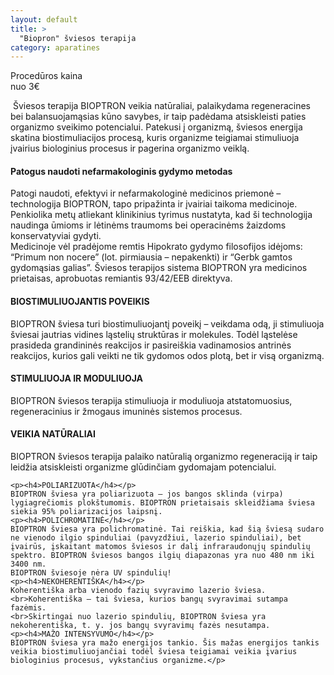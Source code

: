 ```yaml
---
layout: default
title: >
  "Biopron" šviesos terapija
category: aparatines
---
```


<p><div class="name-tag">Procedūros kaina</div><div class="price-tag">nuo 3€</div></p>
<p>&nbsp;Šviesos terapija BIOPTRON veikia natūraliai, palaikydama regeneracines bei balansuojamąsias kūno savybes, ir taip padėdama atsiskleisti paties organizmo sveikimo potencialui. Patekusi į organizmą, šviesos energija skatina biostimuliacijos procesą, kuris organizme teigiamai stimuliuoja įvairius biologinius procesus ir pagerina organizmo veiklą.</p>
<p><h4>Patogus naudoti nefarmakologinis gydymo metodas</h4></p>
<p>Patogi naudoti, efektyvi ir nefarmakologinė medicinos priemonė –technologija BIOPTRON, tapo pripažinta ir įvairiai taikoma medicinoje. Penkiolika metų atliekant klinikinius tyrimus nustatyta, kad ši technologija naudinga ūmioms ir lėtinėms traumoms bei operacinėms žaizdoms konservatyviai gydyti.
	<br>Medicinoje vėl pradėjome remtis Hipokrato gydymo filosofijos idėjoms: “Primum non nocere” (lot. pirmiausia – nepakenkti) ir “Gerbk gamtos gydomąsias galias”.
	Šviesos terapijos sistema BIOPTRON yra medicinos prietaisas, aprobuotas remiantis 93/42/EEB direktyva.</p>
	<p><h4>BIOSTIMULIUOJANTIS POVEIKIS</h4></p>
	<p>BIOPTRON šviesa turi biostimuliuojantį poveikį – veikdama odą, ji stimuliuoja šviesai jautrias vidines ląstelių struktūras ir molekules. Todėl ląstelėse prasideda grandininės reakcijos ir pasireiškia vadinamosios antrinės reakcijos, kurios gali veikti ne tik gydomos odos plotą, bet ir visą organizmą.</p>
	<p><h4>STIMULIUOJA IR MODULIUOJA</h4></p>
	BIOPTRON šviesos terapija stimuliuoja ir moduliuoja atstatomuosius, regeneracinius ir žmogaus imuninės sistemos procesus.
	<p><h4>VEIKIA NATŪRALIAI</h4></p>
	BIOPTRON šviesos terapija palaiko natūralią organizmo regeneraciją ir taip leidžia atsiskleisti organizme glūdinčiam gydomajam potencialui.

	<p><h4>POLIARIZUOTA</h4></p>
	BIOPTRON šviesa yra poliarizuota – jos bangos sklinda (virpa) lygiagrečiomis plokštumomis. BIOPTRON prietaisais skleidžiama šviesa siekia 95% poliarizacijos laipsnį.
	<p><h4>POLICHROMATINĖ</h4></p>
	BIOPTRON šviesa yra polichromatinė. Tai reiškia, kad šią šviesą sudaro ne vienodo ilgio spinduliai (pavyzdžiui, lazerio spinduliai), bet įvairūs, įskaitant matomos šviesos ir dalį infraraudonųjų spindulių spektro. BIOPTRON šviesos bangos ilgių diapazonas yra nuo 480 nm iki 3400 nm.
	BIOPTRON šviesoje nėra UV spindulių!
	<p><h4>NEKOHERENTIŠKA</h4></p>
	Koherentiška arba vienodo fazių svyravimo lazerio šviesa.
	<br>Koherentiška – tai šviesa, kurios bangų svyravimai sutampa fazėmis.
	<br>Skirtingai nuo lazerio spindulių, BIOPTRON šviesa yra nekoherentiška, t. y. jos bangų svyravimų fazės nesutampa.
	<p><h4>MAŽO INTENSYVUMO</h4></p>
	BIOPTRON šviesa yra mažo energijos tankio. Šis mažas energijos tankis veikia biostimuliuojančiai todėl šviesa teigiamai veikia įvarius biologinius procesus, vykstančius organizme.</p>